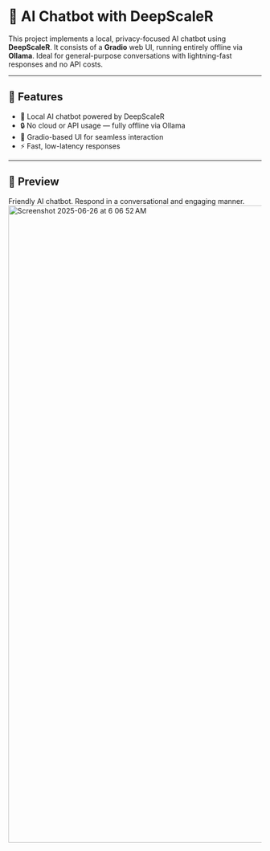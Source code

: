 # 🤖 AI Chatbot with DeepScaleR

This project implements a local, privacy-focused AI chatbot using **DeepScaleR**. It consists of a **Gradio** web UI, running entirely offline via **Ollama**. Ideal for general-purpose conversations with lightning-fast responses and no API costs.

---

## 🚀 Features

- 🧠 Local AI chatbot powered by DeepScaleR
- 🔒 No cloud or API usage — fully offline via Ollama
- 🎨 Gradio-based UI for seamless interaction
- ⚡ Fast, low-latency responses

---
## 📸 Preview

Friendly AI chatbot. Respond in a conversational and engaging manner.
<img width="1270" alt="Screenshot 2025-06-26 at 6 06 52 AM" src="https://github.com/user-attachments/assets/0b2d96e1-b31d-4470-b2a7-eaf229071013" />


